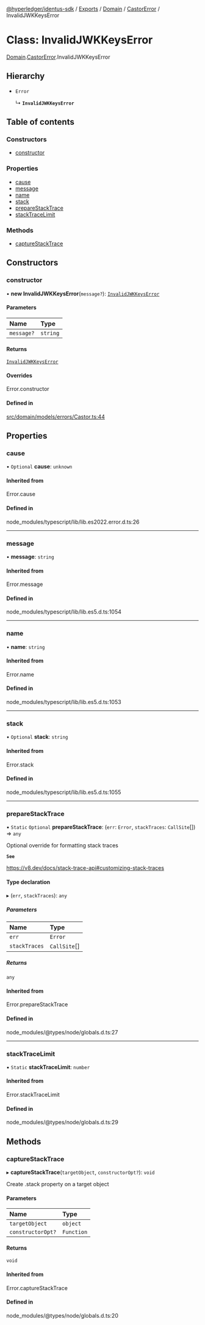 [@hyperledger/identus-sdk](../README.md) / [Exports](../modules.md) / [Domain](../modules/Domain.md) / [CastorError](../modules/Domain.CastorError.md) / InvalidJWKKeysError

# Class: InvalidJWKKeysError

[Domain](../modules/Domain.md).[CastorError](../modules/Domain.CastorError.md).InvalidJWKKeysError

## Hierarchy

- `Error`

  ↳ **`InvalidJWKKeysError`**

## Table of contents

### Constructors

- [constructor](Domain.CastorError.InvalidJWKKeysError.md#constructor)

### Properties

- [cause](Domain.CastorError.InvalidJWKKeysError.md#cause)
- [message](Domain.CastorError.InvalidJWKKeysError.md#message)
- [name](Domain.CastorError.InvalidJWKKeysError.md#name)
- [stack](Domain.CastorError.InvalidJWKKeysError.md#stack)
- [prepareStackTrace](Domain.CastorError.InvalidJWKKeysError.md#preparestacktrace)
- [stackTraceLimit](Domain.CastorError.InvalidJWKKeysError.md#stacktracelimit)

### Methods

- [captureStackTrace](Domain.CastorError.InvalidJWKKeysError.md#capturestacktrace)

## Constructors

### constructor

• **new InvalidJWKKeysError**(`message?`): [`InvalidJWKKeysError`](Domain.CastorError.InvalidJWKKeysError.md)

#### Parameters

| Name | Type |
| :------ | :------ |
| `message?` | `string` |

#### Returns

[`InvalidJWKKeysError`](Domain.CastorError.InvalidJWKKeysError.md)

#### Overrides

Error.constructor

#### Defined in

[src/domain/models/errors/Castor.ts:44](https://github.com/hyperledger-identus/sdk-ts/blob/966e04ee4b9d4ba9d1e404c4d3d062abcf854530/src/domain/models/errors/Castor.ts#L44)

## Properties

### cause

• `Optional` **cause**: `unknown`

#### Inherited from

Error.cause

#### Defined in

node_modules/typescript/lib/lib.es2022.error.d.ts:26

___

### message

• **message**: `string`

#### Inherited from

Error.message

#### Defined in

node_modules/typescript/lib/lib.es5.d.ts:1054

___

### name

• **name**: `string`

#### Inherited from

Error.name

#### Defined in

node_modules/typescript/lib/lib.es5.d.ts:1053

___

### stack

• `Optional` **stack**: `string`

#### Inherited from

Error.stack

#### Defined in

node_modules/typescript/lib/lib.es5.d.ts:1055

___

### prepareStackTrace

▪ `Static` `Optional` **prepareStackTrace**: (`err`: `Error`, `stackTraces`: `CallSite`[]) => `any`

Optional override for formatting stack traces

**`See`**

https://v8.dev/docs/stack-trace-api#customizing-stack-traces

#### Type declaration

▸ (`err`, `stackTraces`): `any`

##### Parameters

| Name | Type |
| :------ | :------ |
| `err` | `Error` |
| `stackTraces` | `CallSite`[] |

##### Returns

`any`

#### Inherited from

Error.prepareStackTrace

#### Defined in

node_modules/@types/node/globals.d.ts:27

___

### stackTraceLimit

▪ `Static` **stackTraceLimit**: `number`

#### Inherited from

Error.stackTraceLimit

#### Defined in

node_modules/@types/node/globals.d.ts:29

## Methods

### captureStackTrace

▸ **captureStackTrace**(`targetObject`, `constructorOpt?`): `void`

Create .stack property on a target object

#### Parameters

| Name | Type |
| :------ | :------ |
| `targetObject` | `object` |
| `constructorOpt?` | `Function` |

#### Returns

`void`

#### Inherited from

Error.captureStackTrace

#### Defined in

node_modules/@types/node/globals.d.ts:20

